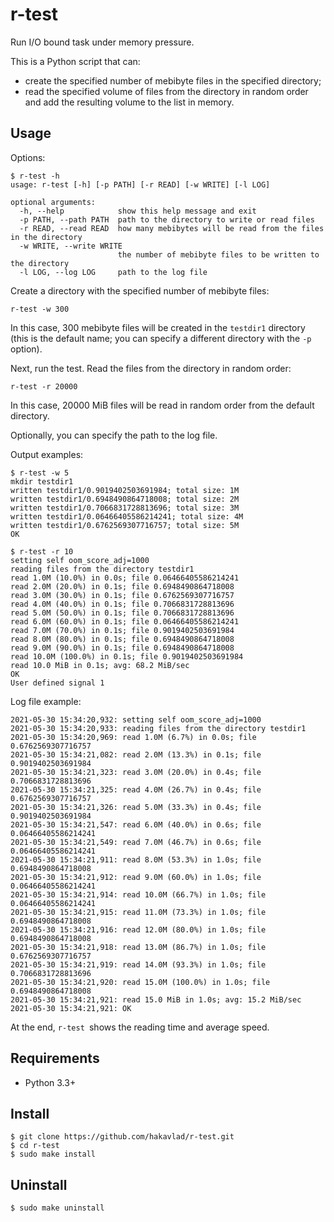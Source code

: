 
# r-test

Run I/O bound task under memory pressure.

This is a Python script that can: 
- create the specified number of mebibyte files in the specified directory;
- read the specified volume of files from the directory in random order and add the resulting volume to the list in memory.

## Usage

Options:

```
$ r-test -h
usage: r-test [-h] [-p PATH] [-r READ] [-w WRITE] [-l LOG]

optional arguments:
  -h, --help            show this help message and exit
  -p PATH, --path PATH  path to the directory to write or read files
  -r READ, --read READ  how many mebibytes will be read from the files in the directory
  -w WRITE, --write WRITE
                        the number of mebibyte files to be written to the directory
  -l LOG, --log LOG     path to the log file
```

Create a directory with the specified number of mebibyte files: 
```
r-test -w 300
```
In this case, 300 mebibyte files will be created in the `testdir1` directory (this is the default name; you can specify a different directory with the `-p` option).

Next, run the test. Read the files from the directory in random order:
```
r-test -r 20000
```
In this case, 20000 MiB files will be read in random order from the default directory. 

Optionally, you can specify the path to the log file. 

Output examples:
```
$ r-test -w 5
mkdir testdir1
written testdir1/0.9019402503691984; total size: 1M
written testdir1/0.6948490864718008; total size: 2M
written testdir1/0.7066831728813696; total size: 3M
written testdir1/0.06466405586214241; total size: 4M
written testdir1/0.6762569307716757; total size: 5M
OK
```

```
$ r-test -r 10
setting self oom_score_adj=1000
reading files from the directory testdir1
read 1.0M (10.0%) in 0.0s; file 0.06466405586214241
read 2.0M (20.0%) in 0.1s; file 0.6948490864718008
read 3.0M (30.0%) in 0.1s; file 0.6762569307716757
read 4.0M (40.0%) in 0.1s; file 0.7066831728813696
read 5.0M (50.0%) in 0.1s; file 0.7066831728813696
read 6.0M (60.0%) in 0.1s; file 0.06466405586214241
read 7.0M (70.0%) in 0.1s; file 0.9019402503691984
read 8.0M (80.0%) in 0.1s; file 0.6948490864718008
read 9.0M (90.0%) in 0.1s; file 0.6948490864718008
read 10.0M (100.0%) in 0.1s; file 0.9019402503691984
read 10.0 MiB in 0.1s; avg: 68.2 MiB/sec
OK
User defined signal 1
```

Log file example:
```
2021-05-30 15:34:20,932: setting self oom_score_adj=1000
2021-05-30 15:34:20,933: reading files from the directory testdir1
2021-05-30 15:34:20,969: read 1.0M (6.7%) in 0.0s; file 0.6762569307716757
2021-05-30 15:34:21,082: read 2.0M (13.3%) in 0.1s; file 0.9019402503691984
2021-05-30 15:34:21,323: read 3.0M (20.0%) in 0.4s; file 0.7066831728813696
2021-05-30 15:34:21,325: read 4.0M (26.7%) in 0.4s; file 0.6762569307716757
2021-05-30 15:34:21,326: read 5.0M (33.3%) in 0.4s; file 0.9019402503691984
2021-05-30 15:34:21,547: read 6.0M (40.0%) in 0.6s; file 0.06466405586214241
2021-05-30 15:34:21,549: read 7.0M (46.7%) in 0.6s; file 0.06466405586214241
2021-05-30 15:34:21,911: read 8.0M (53.3%) in 1.0s; file 0.6948490864718008
2021-05-30 15:34:21,912: read 9.0M (60.0%) in 1.0s; file 0.06466405586214241
2021-05-30 15:34:21,914: read 10.0M (66.7%) in 1.0s; file 0.06466405586214241
2021-05-30 15:34:21,915: read 11.0M (73.3%) in 1.0s; file 0.6948490864718008
2021-05-30 15:34:21,916: read 12.0M (80.0%) in 1.0s; file 0.6948490864718008
2021-05-30 15:34:21,918: read 13.0M (86.7%) in 1.0s; file 0.6762569307716757
2021-05-30 15:34:21,919: read 14.0M (93.3%) in 1.0s; file 0.7066831728813696
2021-05-30 15:34:21,920: read 15.0M (100.0%) in 1.0s; file 0.6948490864718008
2021-05-30 15:34:21,921: read 15.0 MiB in 1.0s; avg: 15.2 MiB/sec
2021-05-30 15:34:21,921: OK
```

At the end, `r-test `shows the reading time and average speed. 

## Requirements

- Python 3.3+

## Install
```
$ git clone https://github.com/hakavlad/r-test.git
$ cd r-test
$ sudo make install
```

## Uninstall
```
$ sudo make uninstall
```

